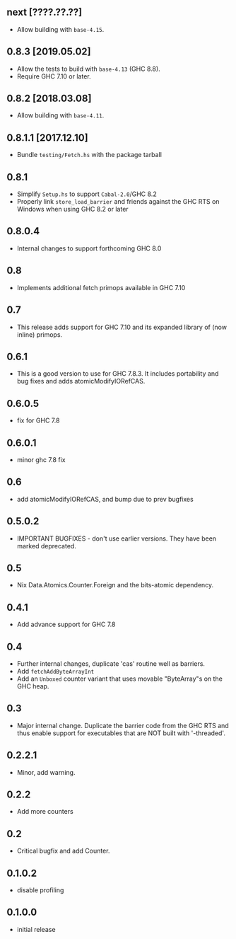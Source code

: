 ## next [????.??.??]
* Allow building with `base-4.15`.

## 0.8.3 [2019.05.02]
* Allow the tests to build with `base-4.13` (GHC 8.8).
* Require GHC 7.10 or later.

## 0.8.2 [2018.03.08]
* Allow building with `base-4.11`.

## 0.8.1.1 [2017.12.10]
* Bundle `testing/Fetch.hs` with the package tarball

## 0.8.1
* Simplify `Setup.hs` to support `Cabal-2.0`/GHC 8.2
* Properly link `store_load_barrier` and friends against the GHC RTS on Windows
  when using GHC 8.2 or later

## 0.8.0.4
* Internal changes to support forthcoming GHC 8.0

## 0.8
* Implements additional fetch primops available in GHC 7.10

## 0.7
* This release adds support for GHC 7.10 and its expanded library of (now inline) primops.

## 0.6.1
* This is a good version to use for GHC 7.8.3.  It includes portability and bug fixes
  and adds atomicModifyIORefCAS.

## 0.6.0.5
* fix for GHC 7.8

## 0.6.0.1
* minor ghc 7.8 fix

## 0.6
* add atomicModifyIORefCAS, and bump due to prev bugfixes

## 0.5.0.2
* IMPORTANT BUGFIXES - don't use earlier versions.  They have been marked deprecated.

## 0.5
* Nix Data.Atomics.Counter.Foreign and the bits-atomic dependency.

## 0.4.1
* Add advance support for GHC 7.8

## 0.4
* Further internal changes, duplicate 'cas' routine well as barriers.
* Add `fetchAddByteArrayInt`
* Add an `Unboxed` counter variant that uses movable "ByteArray"s on the GHC heap.

## 0.3
* Major internal change.  Duplicate the barrier code from the GHC RTS and thus
  enable support for executables that are NOT built with '-threaded'.

## 0.2.2.1
* Minor, add warning.

## 0.2.2
* Add more counters

## 0.2
* Critical bugfix and add Counter.

## 0.1.0.2
* disable profiling

## 0.1.0.0
* initial release
